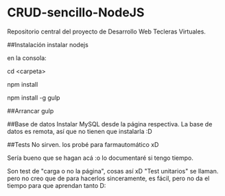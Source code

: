 # CRUD-sencillo-NodeJS
Repositorio central del proyecto de Desarrollo Web Tecleras Virtuales.

##Instalación
instalar nodejs

en la consola:

cd \<carpeta\>

npm install

npm install -g gulp

##Arrancar
gulp

##Base de datos
Instalar MySQL desde la página respectiva.
La base de datos es remota, así que no tienen que instalarla :D

##Tests
No sirven. los probé para farmautomático xD

Sería bueno que se hagan acá :o lo documentaré si tengo tiempo.

Son test de "carga o no la página", cosas así xD "Test unitarios" se llaman. pero no creo que de para hacerlos sinceramente, es fácil, pero no da el tiempo para que aprendan tanto D:
